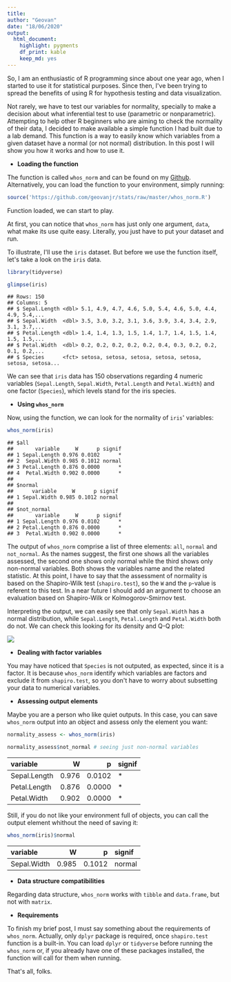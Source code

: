 ```yaml
---
title: 
author: "Geovan"
date: "18/06/2020"
output: 
  html_document:
    highlight: pygments
    df_print: kable
    keep_md: yes
---
```





So, I am an enthusiastic of R programming since about one year ago, when I started to use it for statistical purposes. Since then, I've been trying to spread the benefits of using R for hypothesis testing and data visualization. 

Not rarely, we have to test our variables for normality, specially to make a decision about what inferential test to use (parametric or nonparametric). Attempting to help other R beginners who are aiming to check the normality of their data, I decided to make available a simple function I had built due to a lab demand. This function is a way to easily know which variables from a given dataset have a normal (or not normal) distribution. 
In this post I will show you how it works and how to use it.

* **Loading the function**

The function is called `whos_norm` and can be found on my [Github](https://github.com/geovanjr/stats).
Alternatively, you can load the function to your environment, simply running:


```r
source('https://github.com/geovanjr/stats/raw/master/whos_norm.R')
```

Function loaded, we can start to play.

At first, you can notice that `whos_norm` has just only one argument, `data`, what make its use quite easy. Literally, you just have to put your dataset and run.

To illustrate, I'll use the `iris` dataset. But before we use the function itself, let's take a look on the `iris` data.


```r
library(tidyverse)

glimpse(iris)
```

```
## Rows: 150
## Columns: 5
## $ Sepal.Length <dbl> 5.1, 4.9, 4.7, 4.6, 5.0, 5.4, 4.6, 5.0, 4.4, 4.9, 5.4,...
## $ Sepal.Width  <dbl> 3.5, 3.0, 3.2, 3.1, 3.6, 3.9, 3.4, 3.4, 2.9, 3.1, 3.7,...
## $ Petal.Length <dbl> 1.4, 1.4, 1.3, 1.5, 1.4, 1.7, 1.4, 1.5, 1.4, 1.5, 1.5,...
## $ Petal.Width  <dbl> 0.2, 0.2, 0.2, 0.2, 0.2, 0.4, 0.3, 0.2, 0.2, 0.1, 0.2,...
## $ Species      <fct> setosa, setosa, setosa, setosa, setosa, setosa, setosa...
```

We can see that `iris` data has 150 observations regarding 4 numeric variables (`Sepal.Length`, `Sepal.Width`, `Petal.Length` and `Petal.Width`) and one factor (`Species`), which levels stand for the iris species.


* **Using `whos_norm`**

Now, using the function, we can look for the normality of `iris`' variables:


```r
whos_norm(iris)
```

```
## $all
##       variable     W      p signif
## 1 Sepal.Length 0.976 0.0102      *
## 2  Sepal.Width 0.985 0.1012 normal
## 3 Petal.Length 0.876 0.0000      *
## 4  Petal.Width 0.902 0.0000      *
## 
## $normal
##      variable     W      p signif
## 1 Sepal.Width 0.985 0.1012 normal
## 
## $not_normal
##       variable     W      p signif
## 1 Sepal.Length 0.976 0.0102      *
## 2 Petal.Length 0.876 0.0000      *
## 3  Petal.Width 0.902 0.0000      *
```

The output of `whos_norm` comprise a list of three elements: `all`, `normal` and `not_normal`. As the names suggest, the first one shows all the variables assessed, the second one shows only normal while the third shows only non-normal variables. Both shows the variables name and the related statistic. At this point, I have to say that the assessment of normality is based on the Shapiro-Wilk test (`shapiro.test`), so the `W` and the `p`-value is referent to this test. In a near future I should add an argument to choose an evaluation based on Shapiro-Wilk or Kolmogorov-Smirnov test. 

Interpreting the output, we can easily see that only `Sepal.Width` has a normal distribution, while `Sepal.Length`, `Petal.Length` and `Petal.Width` both do not. We can check this looking for its density and Q-Q plot:

<img src="whos_norm_post_files/figure-html/unnamed-chunk-5-1.png" style="display: block; margin: auto;" />


* **Dealing with factor variables**

You may have noticed that `Species` is not outputed, as expected, since it is a factor. It is because `whos_norm` identify which variables are factors and exclude it from `shapiro.test`, so you don't have to worry about subsetting your data to numerical variables.

* **Assessing output elements**

Maybe you are a person who like quiet outputs. In this case, you can save `whos_norm` output into an object and assess only the element you want:


```r
normality_assess <- whos_norm(iris)

normality_assess$not_normal # seeing just non-normal variables
```

<div class="kable-table">

|variable     |     W|      p|signif |
|:------------|-----:|------:|:------|
|Sepal.Length | 0.976| 0.0102|*      |
|Petal.Length | 0.876| 0.0000|*      |
|Petal.Width  | 0.902| 0.0000|*      |

</div>

Still, if you do not like your environment full of objects, you can call the output element whithout the need of saving it:


```r
whos_norm(iris)$normal
```

<div class="kable-table">

|variable    |     W|      p|signif |
|:-----------|-----:|------:|:------|
|Sepal.Width | 0.985| 0.1012|normal |

</div>


* **Data structure compatibilities**

Regarding data structure, `whos_norm` works with `tibble` and `data.frame`, but not with `matrix`.


* **Requirements**

To finish my brief post, I must say something about the requirements of `whos_norm`. Actually, only `dplyr` package is required, once `shapiro.test` function is a built-in. You can load `dplyr` or `tidyverse` before running the `whos_norm` or, if you already have one of these packages installed, the function will call for them when running. 

That's all, folks.

